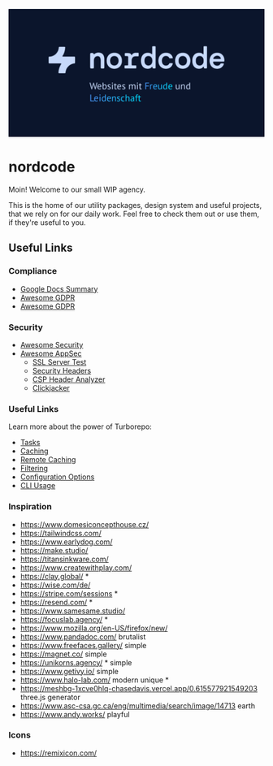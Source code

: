 ![Nordcode Logo](./nordcode-preview.png)

# nordcode

Moin! Welcome to our small WIP agency.

This is the home of  our utility packages, design system and useful projects, that we rely on for our daily work.
Feel free to check them out or use them, if they're useful to you.

## Useful Links

### Compliance

- [Google Docs Summary](https://docs.google.com/document/d/1LhYXryfkwYOnvDD6_VSpwSHV-rpmbwH9kcCQla4ZKck/edit?usp=sharing)
- [Awesome GDPR](https://github.com/oppoverbakke/awesome-gdpr)
- [Awesome GDPR](https://github.com/erichard/awesome-gdpr)

### Security

- [Awesome Security](https://github.com/sindresorhus/awesome#security)
- [Awesome AppSec](https://github.com/paragonie/awesome-appsec?tab=readme-ov-file#tools)
    - [SSL Server Test](https://www.ssllabs.com/ssltest/)
    - [Security Headers](https://securityheaders.com/)
    - [CSP Header Analyzer](https://report-uri.com/home/analyse)
    - [Clickjacker](https://clickjacker.io/)

### Useful Links

Learn more about the power of Turborepo:

- [Tasks](https://turbo.build/repo/docs/core-concepts/monorepos/running-tasks)
- [Caching](https://turbo.build/repo/docs/core-concepts/caching)
- [Remote Caching](https://turbo.build/repo/docs/core-concepts/remote-caching)
- [Filtering](https://turbo.build/repo/docs/core-concepts/monorepos/filtering)
- [Configuration Options](https://turbo.build/repo/docs/reference/configuration)
- [CLI Usage](https://turbo.build/repo/docs/reference/command-line-reference)

### Inspiration

- <https://www.domesiconcepthouse.cz/>
- <https://tailwindcss.com/>
- <https://www.earlydog.com/>
- <https://make.studio/>
- <https://titansinkware.com/>
- <https://www.createwithplay.com/>
- <https://clay.global/> *
- <https://wise.com/de/>
- <https://stripe.com/sessions> *
- <https://resend.com/> *
- <https://www.samesame.studio/>
- <https://focuslab.agency/> *
- <https://www.mozilla.org/en-US/firefox/new/>
- <https://www.pandadoc.com/> brutalist
- <https://www.freefaces.gallery/> simple
- <https://magnet.co/> simple
- <https://unikorns.agency/> * simple
- <https://www.getivy.io/> simple
- <https://www.halo-lab.com/> modern unique *
- <https://meshbg-1xcve0hlq-chasedavis.vercel.app/0.615577921549203> three.js generator
- <https://www.asc-csa.gc.ca/eng/multimedia/search/image/14713> earth
- https://www.andy.works/ playful

### Icons

- https://remixicon.com/
